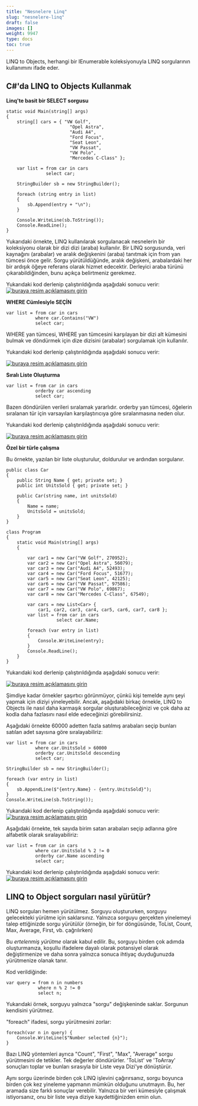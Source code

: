 ```yaml
---
title: "Nesnelere Linq"
slug: "nesnelere-linq"
draft: false
images: []
weight: 9947
type: docs
toc: true
---
```


LINQ to Objects, herhangi bir IEnumerable koleksiyonuyla LINQ sorgularının kullanımını ifade eder.

## C#'da LINQ to Objects Kullanmak
**Linq'te basit bir SELECT sorgusu**

    static void Main(string[] args)
    {
        string[] cars = { "VW Golf", 
                            "Opel Astra", 
                            "Audi A4", 
                            "Ford Focus", 
                            "Seat Leon", 
                            "VW Passat", 
                            "VW Polo", 
                            "Mercedes C-Class" };

        var list = from car in cars
                   select car;

        StringBuilder sb = new StringBuilder();

        foreach (string entry in list)
        {
            sb.Append(entry + "\n");
        }

        Console.WriteLine(sb.ToString());
        Console.ReadLine();
    }

Yukarıdaki örnekte, LINQ kullanılarak sorgulanacak nesnelerin bir koleksiyonu olarak bir dizi dizi (araba) kullanılır. Bir LINQ sorgusunda, veri kaynağını (arabalar) ve aralık değişkenini (araba) tanıtmak için from yan tümcesi önce gelir. Sorgu yürütüldüğünde, aralık değişkeni, arabalardaki her bir ardışık öğeye referans olarak hizmet edecektir. Derleyici araba türünü çıkarabildiğinden, bunu açıkça belirtmeniz gerekmez.

Yukarıdaki kod derlenip çalıştırıldığında aşağıdaki sonucu verir:
[![buraya resim açıklamasını girin][1]][1]

**WHERE Cümlesiyle SEÇİN**

    var list = from car in cars
               where car.Contains("VW")
               select car;

WHERE yan tümcesi, WHERE yan tümcesini karşılayan bir dizi alt kümesini bulmak ve döndürmek için dize dizisini (arabalar) sorgulamak için kullanılır.

Yukarıdaki kod derlenip çalıştırıldığında aşağıdaki sonucu verir:

[![buraya resim açıklamasını girin][2]][2]


**Sıralı Liste Oluşturma**

    var list = from car in cars
               orderby car ascending 
               select car;

Bazen döndürülen verileri sıralamak yararlıdır. orderby yan tümcesi, öğelerin sıralanan tür için varsayılan karşılaştırıcıya göre sıralanmasına neden olur.

Yukarıdaki kod derlenip çalıştırıldığında aşağıdaki sonucu verir:

[![buraya resim açıklamasını girin][3]][3]


**Özel bir türle çalışma**

Bu örnekte, yazılan bir liste oluşturulur, doldurulur ve ardından sorgulanır.

    public class Car
    {
        public String Name { get; private set; }
        public int UnitsSold { get; private set; }

        public Car(string name, int unitsSold)
        {
            Name = name;
            UnitsSold = unitsSold;
        }
    }

    class Program
    {
        static void Main(string[] args)
        {

            var car1 = new Car("VW Golf", 270952);
            var car2 = new Car("Opel Astra", 56079);
            var car3 = new Car("Audi A4", 52493);
            var car4 = new Car("Ford Focus", 51677);
            var car5 = new Car("Seat Leon", 42125);
            var car6 = new Car("VW Passat", 97586);
            var car7 = new Car("VW Polo", 69867);
            var car8 = new Car("Mercedes C-Class", 67549);

            var cars = new List<Car> { 
                car1, car2, car3, car4, car5, car6, car7, car8 };
            var list = from car in cars
                       select car.Name;

            foreach (var entry in list)
            {
                Console.WriteLine(entry);
            }
            Console.ReadLine();
        }
    }

Yukarıdaki kod derlenip çalıştırıldığında aşağıdaki sonucu verir:

[![buraya resim açıklamasını girin][4]][4]


Şimdiye kadar örnekler şaşırtıcı görünmüyor, çünkü kişi temelde aynı şeyi yapmak için diziyi yineleyebilir. Ancak, aşağıdaki birkaç örnekle, LINQ to Objects ile nasıl daha karmaşık sorgular oluşturabileceğinizi ve çok daha az kodla daha fazlasını nasıl elde edeceğinizi görebilirsiniz.

Aşağıdaki örnekte 60000 adetten fazla satılmış arabaları seçip bunları satılan adet sayısına göre sıralayabiliriz:

    var list = from car in cars
               where car.UnitsSold > 60000 
               orderby car.UnitsSold descending 
               select car;

    StringBuilder sb = new StringBuilder();

    foreach (var entry in list)
    {
        sb.AppendLine($"{entry.Name} - {entry.UnitsSold}");
    }
    Console.WriteLine(sb.ToString());

Yukarıdaki kod derlenip çalıştırıldığında aşağıdaki sonucu verir:
[![buraya resim açıklamasını girin][5]][5]


Aşağıdaki örnekte, tek sayıda birim satan arabaları seçip adlarına göre alfabetik olarak sıralayabiliriz:

    var list = from car in cars
               where car.UnitsSold % 2 != 0 
               orderby car.Name ascending 
               select car;

Yukarıdaki kod derlenip çalıştırıldığında aşağıdaki sonucu verir:
[![buraya resim açıklamasını girin][6]][6]


[1]: https://i.stack.imgur.com/lG65Q.png
[2]: https://i.stack.imgur.com/llGXx.png
[3]: https://i.stack.imgur.com/ODH55.png
[4]: https://i.stack.imgur.com/0jUOC.png
[5]: https://i.stack.imgur.com/ZDeTt.png
[6]: https://i.stack.imgur.com/fJnTp.png

## LINQ to Object sorguları nasıl yürütür?
LINQ sorguları hemen yürütülmez. Sorguyu oluştururken, sorguyu gelecekteki yürütme için saklarsınız. Yalnızca sorguyu gerçekten yinelemeyi talep ettiğinizde sorgu yürütülür (örneğin, bir for döngüsünde, ToList, Count, Max, Average, First, vb. çağrılırken)

Bu *ertelenmiş yürütme* olarak kabul edilir. Bu, sorguyu birden çok adımda oluşturmanıza, koşullu ifadelere dayalı olarak potansiyel olarak değiştirmenize ve daha sonra yalnızca sonuca ihtiyaç duyduğunuzda yürütmenize olanak tanır.

Kod verildiğinde:

    var query = from n in numbers 
                where n % 2 != 0
                select n;

Yukarıdaki örnek, sorguyu yalnızca "sorgu" değişkeninde saklar. Sorgunun kendisini yürütmez.

"foreach" ifadesi, sorgu yürütmesini zorlar:

    foreach(var n in query) {
        Console.WriteLine($"Number selected {n}");
    }

Bazı LINQ yöntemleri ayrıca "Count", "First", "Max", "Average" sorgu yürütmesini de tetikler. Tek değerler döndürürler. 'ToList' ve 'ToArray' sonuçları toplar ve bunları sırasıyla bir Liste veya Dizi'ye dönüştürür.

Aynı sorgu üzerinde birden çok LINQ işlevini çağırırsanız, sorgu boyunca birden çok kez yineleme yapmanın mümkün olduğunu unutmayın. Bu, her aramada size farklı sonuçlar verebilir. Yalnızca bir veri kümesiyle çalışmak istiyorsanız, onu bir liste veya diziye kaydettiğinizden emin olun.



